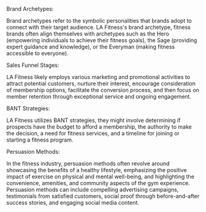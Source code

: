 Brand Archetypes:

 Brand archetypes refer to the symbolic personalities that brands adopt to connect with their target audience. LA Fitness's brand archetype, fitness brands often align themselves with archetypes such as the Hero (empowering individuals to achieve their fitness goals), the Sage (providing expert guidance and knowledge), or the Everyman (making fitness accessible to everyone).

Sales Funnel Stages: 

LA Fitness likely employs various marketing and promotional activities to attract potential customers, nurture their interest, encourage consideration of membership options, facilitate the conversion process, and then focus on member retention through exceptional service and ongoing engagement.

BANT Strategies: 

LA Fitness utilizes BANT strategies, they might involve determining if prospects have the budget to afford a membership, the authority to make the decision, a need for fitness services, and a timeline for joining or starting a fitness program.

Persuasion Methods: 

In the fitness industry, persuasion methods often revolve around showcasing the benefits of a healthy lifestyle, emphasizing the positive impact of exercise on physical and mental well-being, and highlighting the convenience, amenities, and community aspects of the gym experience. Persuasion methods can include compelling advertising campaigns, testimonials from satisfied customers, social proof through before-and-after success stories, and engaging social media content.


